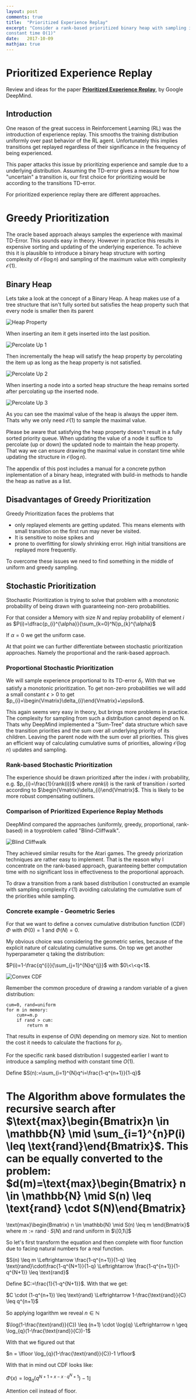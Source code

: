 ```yaml
---
layout: post
comments: true
title:  "Prioritized Experience Replay"
excerpt: "Consider a rank-based prioritized binary heap with sampling in 
constant time O(1)"
date:   2017-10-09
mathjax: true
---
```


# Prioritized Experience Replay

Review and ideas for the paper [**Prioritized Experience Replay**](https://arxiv.org/abs/1511.05952), by Google DeepMind.

## Introduction

One reason of the great success in Reinforcement Learning (RL) was the introduction of experience replay. This smooths the training distribution uniformly over past behavior of the RL agent. Unfortunately this implies transitions get replayed regardless of their significance in the frequency of being experienced.

This paper attacks this issue by prioritizing experience and sample due to a underlying distribution. Assuming the TD-error gives a measure for how "uncertain" a transition is, our first choice for prioritizing would be according to the transitions TD-error.

For prioritized experience replay there are different approaches.

# Greedy Prioritization

The oracle based approach always samples the experience with maximal TD-Error. This sounds easy in theory. However in practice this results in expensive sorting and updating of the underlying experience. To achieve this it is plausible to introduce a binary heap structure with sorting complexity of $\mathcal{O}(\log{n})$ and sampling of the maximum value with complexity $\mathcal{O}(1)$. 

## Binary Heap

Lets take a look at the concept of a Binary Heap. A heap makes use of a tree structure that isn't fully sorted but satisfies the heap property such that every node is smaller then its parent

![Heap Property](https://raw.githubusercontent.com/neurocats/neurocats.github.io/master/assets/prioexprepl/heap1.png)

When inserting an item it gets inserted into the last position. 

![Percolate Up 1](https://raw.githubusercontent.com/neurocats/neurocats.github.io/master/assets/prioexprepl/heap2.png) 

Then incrementally the heap will satisfy the heap property by percolating the item up as long as the heap property is not satisfied.

![Percolate Up 2](https://raw.githubusercontent.com/neurocats/neurocats.github.io/master/assets/prioexprepl/heap3.png) 

When inserting a node into a sorted heap structure the heap remains sorted after percolating up the inserted node.

![Percolate Up 3](https://raw.githubusercontent.com/neurocats/neurocats.github.io/master/assets/prioexprepl/heap4.png) 

As you can see the maximal value of the heap is always the upper item. Thats why we only need $\mathcal{O}(1)$ to sample the maximal value.

Please be aware that satisfying the heap property doesn't result in a fully sorted priority queue. When updating the value of a node it suffice to percolate (up or down) the updated node to maintain the heap property. That way we can ensure drawing the maximal value in constant time while updating the structure in $\mathcal{O}(\log{n})$.

The appendix of this post includes a manual for a concrete python inplementation of a binary heap, integrated with build-in methods to handle the heap as native as a list.

## Disadvantages of Greedy Prioritization

Greedy Prioritization faces the problems that

- only replayed elements are getting updated. This means elements with small transition on the first run may never be visited.
- It is sensitive to noise spikes and
- prone to overfitting for slowly shrinking error. High initial transitions are replayed more frequently.

To overcome these issues we need to find something in the middle of uniform and greedy sampling.

## Stochastic Prioritization

Stochastic Prioritization is trying to solve that problem with a monotonic probability of being drawn with guaranteeing non-zero probabilities. 

For that consider a Memory with size $N$ and replay probability of element $i$ as $P(i)=\dfrac{p_{i}^{\alpha}}{\sum_{k=0}^N}p_{k}^{\alpha}$

If $\alpha=0$ we get the uniform case.

At that point we can further differentiate between stochastic prioritization approaches. Namely the proportional and the rank-based approach.

### Proportional Stochastic Prioritization

We will sample experience proportional to its TD-error $\delta_{i}$. With that we satisfy a monotonic prioritization. To get non-zero probabilities we will add a small constant $\epsilon > 0$ to get $p_{i}=\begin{Vmatrix}\delta_{i}\end{Vmatrix}+\epsilon$.

This again seems very easy in theory, but brings more problems in practice. The complexity for sampling from such a distribution cannot depend on N. Thats why DeepMind implemented a "Sum-Tree" data structure which save the transition priorities and the sum over all underlying priority of its children. Leaving the parent node with the sum over all priorities. This gives an efficient way of calculating cumulative sums of priorities, allowing $\mathcal{O}(\log{n})$ updates and sampling.

### Rank-based Stochastic Prioritization

The experience should be drawn prioritized after the index $i$ with probability, e.g. $p_{i}=\frac{1}{rank(i)}$ where $rank(i)$ is the rank of transition $i$ sorted according to $\begin{Vmatrix}\delta_{i}\end{Vmatrix}$. This is likely to be more robust compensating outliners.

### Comparison of Prioritized Experience Replay Methods

DeepMind compared the approaches (uniformly, greedy, proportional, rank-based) in a toyproblem called "Blind-Cliffwalk".

![Blind Cliffwalk](https://raw.githubusercontent.com/neurocats/neurocats.github.io/master/assets/prioexprepl/compare.png)

They achieved similar results for the Atari games. The greedy priorization techniques are rather easy to implement. That is the reason why I concentrate on the rank-based approach, guaranteeing better computation time with no significant loss in effectiveness to the proportional approach.

To draw a transition from a rank based distribution I constructed an example with sampling complexity $\mathcal{O}(1)$ avoiding calculating the cumulative sum of the priorities while sampling.

### Concrete example - Geometric Series

For that we want to define a convex cumulative distribution function (CDF) $\Phi$ with $\Phi(0)=1$ and $\Phi(N)=0$.

My obvious choice was considering the geometric series, because of the explicit nature of calculating cumulative sums. On top we get another hyperparameter q taking the distribution:

$P(i)=1-\frac{q^{i}}{\sum_{j=1}^{N}q^{j}}$ with $0\<\<q<1$.

![Convex CDF](https://raw.githubusercontent.com/neurocats/neurocats.github.io/master/assets/prioexprepl/geomser.gif)

Remember the common procedure of drawing a random variable of a given distribution:

```
cum=0, rand=uniform
for m in memory:
    cum+=m.p
    if rand > cum:
        return m
```

That results in expense of $O(N)$ depending on memory size. Not to mention the cost it needs to calculate the fractions for $p_{i}$.

For the specific rank based distribution I suggested earlier I want to introduce a sampling method with constant time $O(1)$.

Define $S(n):=\sum_{i=1}^{N}q^i=\frac{1-q^{n+1}}{1-q}$  

The Algorithm above formulates the recursive search after 
$\text{max}\begin{Bmatrix}n \in \mathbb{N} \mid \sum_{i=1}^{n}P(i) \leq \text{rand}\end{Bmatrix}$. 
This can be equally converted to the problem: 
$d(m)=\text{max}\begin{Bmatrix} n \in \mathbb{N} \mid S(n) \leq \text{rand} \cdot S(N)\end{Bmatrix}
=
\text{max}\begin{Bmatrix} n \in \mathbb{N} \mid S(n) \leq m \end{Bmatrix}$ 
where
$m:=\text{rand} \cdot S(N)$ and $\text{rand}$ uniform in $\[0,1\]$

So let's first transform the equation and then complete with floor function due to facing natural numbers for a real function.

$S(n) \leq m 
\Leftrightarrow 
\frac{1-q^{n+1}}{1-q} \leq \text{rand}\cdot\frac{1-q^{N+1}}{1-q}
\Leftrightarrow
\frac{1-q^{n+1}}{1-q^{N+1}} \leq \text{rand}$

Define $C:=\frac{1}{1-q^{N+1}}$. With that we get:

$C \cdot (1-q^{n+1}) \leq \text{rand}
\Leftrightarrow
1-\frac{\text{rand}}{C} \leq q^{n+1}$

So applying logarithm we reveal $n \in \mathbb{N}$

$\log(1-\frac{\text{rand}}{C}) \leq (n+1) \cdot \log{q}
\Leftrightarrow
n \geq \log_{q}(1-\frac{\text{rand}}{C})-1$

With that we figured out that

$n = \lfloor \log_{q}(1-\frac{\text{rand}}{C})-1 \rfloor$

With that in mind out CDF looks like:

$\Phi(x)=\log_{q}(q^{N+1 + x - x \cdot q^N+1})-1 \rfloor$

Attention ceil instead of floor.